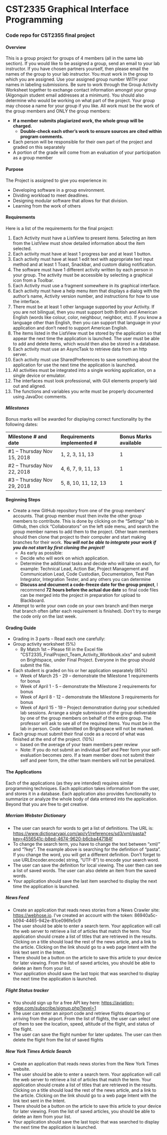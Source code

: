 # CST2335 Graphical Interface Programming
### Code repo for CST2355 final project
#### Overview
This is a group project for groups of 4 members (all in the same lab section). If you would like to be assigned a group, send an email to your lab instructor.  If you have chosen partners yourself, then please email the names of the group to your lab instructor.  You must work in the group to which you are assigned.  Use your assigned group number WITH your names in labeling submissions.  Be sure to work through the Group Activity Worksheet together to exchange contact information amongst your group (Algonquin student email addresses at a minimum). You should also determine who would be working on what part of the project. Your group may choose a name for your group if you like.  All work must be the work of the group members and ONLY the group members:
-	**If a member submits plagiarized work, the whole group will be charged.**
    - **Double-check each other’s work to ensure sources are cited within program comments.**
-	Each person will be responsible for their own part of the project and graded on this separately
-	A portion of the grade will come from an evaluation of your participation as a group member

#### Purpose
The Project is assigned to give you experience in: 
-	Developing software in a group environment. 
- Dividing workload to meet deadlines. 
- Designing modular software that allows for that division. 
- Learning from the work of others 

#### Requirements
Here is a list of the requirements for the final project:
1.	Each Activity must have a ListView to present items. Selecting an item from the ListView must show detailed information about the item selected.
2.	Each activity must have at least 1 progress bar and at least 1 button.
3.	Each activity must have at least 1 edit text with appropriate text input method and at least 1 Toast, Snackbar, and custom dialog notification.
4.	The software must have 1 different activity written by each person in your group. The activity must be accessible by selecting a graphical icon from a Toolbar.
5.	Each Activity must use a fragment somewhere in its graphical interface.
6.	Each activity must have a help menu item that displays a dialog with the author’s name, Activity version number, and instructions for how to use the interface.
7.	There must be at least 1 other language supported by your Activity. If you are not bilingual, then you must support both British and American English (words like colour, color, neighbour, neighbor, etc). If you know a language other than English, then you can support that language in your application and don’t need to support American English.
8.	The items listed in the ListView must be stored by the application so that appear the next time the application is launched. The user must be able to add and delete items, which would then also be stored in a database.
9.	Each activity must use an AsyncTask to retrieve data from an http server.
10.	Each activity must use SharedPreferences to save something about the application for use the next time the application is launched.
11.	All activities must be integrated into a single working application, on a single device or emulator.
12.	The interfaces must look professional, with GUI elements properly laid out and aligned. 
13.	The functions and variables you write must be properly documented using JavaDoc comments.

#### ***Milestones***
Bonus marks will be awarded for displaying correct functionality by the following dates:

| Milestone \# and date      | Requirements implemented \# | Bonus Marks available |
| :------------------------- | :-------------------------- | :-------------------- |
| \#1 – Thursday Nov 15, 2018| 1, 2, 3, 11, 13             | 1                     |
| \#2 – Thursday Nov 22, 2018| 4, 6, 7, 9, 11, 13          | 1                     |
| \#3 – Thursday Nov 29, 2018| 5, 8, 10, 11, 12, 13        | 1                     |

#### Beginning Steps
- Create a new GitHub repository from one of the group members’ accounts. That group member must then invite the other group members to contribute. This is done by clicking on the “Settings” tab in Github, then click “Collaborators” on the left side menu, and search the group member names to add them to the project. Other team members should then clone that project to their computer and start making branches for their work. ***You will not be able to integrate your work if you do not start by first cloning the project!***
   - As early as possible:
   - Decide who will work on which application.
   - Determine the additional tasks and decide who will take on each, for example: Technical Lead, Action Bar, Project Management and Communication Lead, Code Custodian, Documentation, Test Plan Integrator, Integration Tester, and any others you can determine
   - **Discuss and document a code-freeze date for the group project**, I recommend **72 hours before the actual due date** so final code files can be merged into the project in preparation for upload to Blackboard.
- Attempt to write your own code on your own branch and then merge that branch often (after each requirement is finished). Don’t try to merge the code only on the last week.

#### Grading Guide
- Grading in 3 parts – Read each one carefully:
- Group activity worksheet (5%)
   - By Match 1st – Please fill in the Excel file “CST2335_FinalProject_Team_Activity_Workbook.xlxs” and submit on Brightspace, under Final Project. Everyone in the group should submit the file. 
- Each student is graded on his or her application separately (85%) 
   - Week of March 25 - 29 – demonstrate the Milestone 1 requirements for bonus
   - Week of April 1 - 5 – demonstrate the Milestone 2 requirements for bonus
   - Week of April 8 - 12 – demonstrate the Milestone 3 requirements for bonus
   - Week of April 15 - 19 – Project demonstration during your scheduled lab sessions. Arrange a single submission of the group deliverable by one of the group members on behalf of the entire group. The professor will ask to see all of the required items. You must be in the lab in person. Code submitted on Brightspace will not be marked. 
- Each group must submit their final code as a record of what was finished at the end of the project. (10%)
   - based on the average of your team members peer review
   - Note: If you do not submit an individual Self and Peer form your self-evaluation becomes zero. If a team member does not submit their self and peer form, the other team members will not be penalized.

#### The Applications
Each of the applications (as they are intended) requires similar programming techniques.  Each application takes information from the user, and stores it in a database.  Each application also provides functionality to summarize or analyze the whole body of data entered into the application.  Beyond that you are free to get creative.
##### Merriam Webster Dictionary
- The user can search for words to get a list of definitions. The URL is: https://www.dictionaryapi.com/api/v1/references/sd3/xml/pasta?key=4556541c-b8ed-4674-9620-b6cba447184f
- To change the search term, you have to change the text between “xml/” and “?key”. The example above is searching for the definition of “pasta”. If you change the word, you will get a different definition. Don’t forget to use URLEncoder.encode( string, “UTF-8”) to encode your search word.
- The user can save the definition for local viewing. The user then can see a list of saved words. The user can also delete an item from the saved words.
- Your application should save the last item searched to display the next time the application is launched.

##### News Feed
- Create an application that reads news stories from a News Crawler site: https://webhose.io. I’ve created an account with the token: 86940a5c-b094-4465-942e-81ce096fe5c9 
- The user should be able to enter a search term. Your application will call the web server to retrieve a list of articles that match the term. Your application should create a list of titles that are retrieved in the results. Clicking on a title should load the rest of the news article, and a link to the article. Clicking on the link should go to a web page Intent with the link text sent in the Intent.
- There should be a button on the article to save this article to your device for later viewing. From the list of saved articles, you should be able to delete an item from your list.
- Your application should save the last topic that was searched to display the next time the application is launched.

##### Flight Status tracker
- You should sign up for a free API key here: https://aviation-edge.com/subscribe/signup.php?level=1
- The user can enter an airport code and retrieve flights departing or arriving from the airport. From the list of flights, the user can select one of them to see the location, speed, altitude of the flight, and status of the flight.
- The user can save the flight number for later updates. The user can then delete the flight from the list of saved flights

##### New York Times Article Search
- Create an application that reads news stories from the New York Times website.
- The user should be able to enter a search term. Your application will call the web server to retrieve a list of articles that match the term. Your application should create a list of titles that are retrieved in the results. Clicking on a title should load the rest of the news article, and a link to the article. Clicking on the link should go to a web page Intent with the link text sent in the Intent.
- There should be a button on the article to save this article to your device for later viewing. From the list of saved articles, you should be able to delete an item from your list.
- Your application should save the last topic that was searched to display the next time the application is launched.
